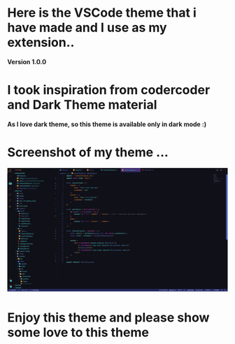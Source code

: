 # Here is the VSCode theme that i have made and I use as my extension..

**Version 1.0.0**

# I took inspiration from **codercoder** and Dark Theme material

**As I love dark theme, so this theme is available only in dark mode :)**


# Screenshot of my theme ...

![image info](./theme.png)

# Enjoy this theme and please show some love to this theme


